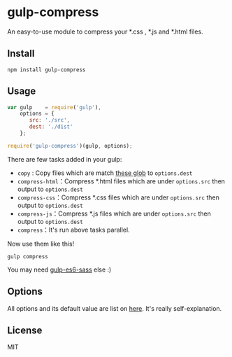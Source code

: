 # gulp-compress

An easy-to-use module to compress your *.css , *.js and *.html files.

## Install

```
npm install gulp-compress
```

## Usage

```js
var gulp    = require('gulp'),
    options = {
       src: './src',
       dest: './dist'
    };

require('gulp-compress')(gulp, options);
```

There are few tasks added in your gulp:

 + `copy` : Copy files which are match [these glob](https://github.com/lmk123/gulp-compress/blob/master/index.js#L27) to `options.dest`
 + `compress-html`：Compress *.html files which are under `options.src` then output to `options.dest`
 + `compress-css`：Compress *.css files which are under `options.src` then output to `options.dest`
 + `compress-js`：Compress *.js files which are under `options.src` then output to `options.dest`
 + `compress`：It's run above tasks parallel.
 
 Now use them like this!

```
gulp compress
```

You may need [gulp-es6-sass](https://www.npmjs.com/package/gulp-es6-sass) else :)
 
## Options

All options and its default value are list on [here](https://github.com/lmk123/gulp-compress/blob/master/index.js#L8). It's really self-explanation.

## License
MIT
